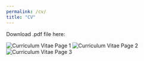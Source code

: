 ```yaml
---
permalink: /cv/
title: "CV"
---
```


Download .pdf file here: <a href="/assets/pdf/adam_berlier_cv.pdf" class="image fit"><i class="fas fa-file-pdf"></i></a>

![Curriculum Vitae Page 1](/assets/images/adam_berlier_cv_p1.png "Curriculum Vitae Page 1")
![Curriculum Vitae Page 2](/assets/images/adam_berlier_cv_p2.png "Curriculum Vitae Page 2")
![Curriculum Vitae Page 3](/assets/images/adam_berlier_cv_p3.png "Curriculum Vitae Page 3")